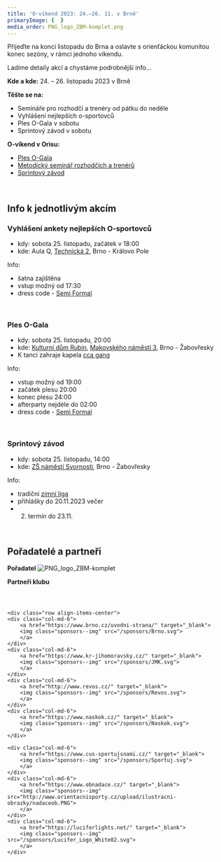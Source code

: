 ```yaml
---
title: 'O-víkend 2023: 24.–26. 11. v Brně'
primaryImage: {  }
media_order: PNG_logo_ZBM-komplet.png
---
```


Přijeďte na konci listopadu do Brna a oslavte s orienťáckou komunitou konec sezóny, v rámci jednoho víkendu.

Ladíme detaily akcí a chystáme podrobnější info...

**Kde a kde:** 24. – 26. listopadu 2023 v Brně

**Těšte se na:**
* Semináře pro rozhodčí a trenéry od pátku do neděle
* Vyhlášení nejlepších o-sportovců
* Ples O-Gala v sobotu
* Sprintový závod v sobotu

**O-víkend v Orisu:**
* [Ples O-Gala](https://oris.orientacnisporty.cz/Zavod?id=8022)
* [Metodický seminář rozhodčích a trenérů](https://oris.orientacnisporty.cz/Zavod?id=8023)
* [Sprintový závod](https://oris.orientacnisporty.cz/Zavod?id=8051)

<p>&nbsp;</p>

## Info k jednotlivým akcím

### Vyhlášení ankety nejlepších O-sportovců
* kdy: sobota 25. listopadu, začátek v 18:00
* kde: Aula Q, [Technická 2](https://maps.app.goo.gl/SnqAcX66hG5V92BC8), Brno - Královo Pole

Info:
* šatna zajištěna
* vstup možný od 17:30
* dress code - [Semi Formal](https://www.moda.cz/dresscode-semiformal)

<p>&nbsp;</p>

### Ples O-Gala
* kdy: sobota 25. listopadu, 20:00
* kde: [Kulturní dům Rubín](https://www.kdrubin.cz/), [Makovského náměstí 3](https://maps.app.goo.gl/M5Hd8696jQbSqK3HA), Brno - Žabovřesky
* K tanci zahraje kapela [cca gang](https://www.cca-gang.cz/)

Info:
* vstup možný od 19:00
* začátek plesu 20:00
* konec plesu 24:00
* afterparty nejdéle do 02:00
* dress code - [Semi Formal](https://www.moda.cz/dresscode-semiformal)

<p>&nbsp;</p>

### Sprintový závod
* kdy: sobota 25. listopadu, 14:00
* kde: [ZŠ náměstí Svornosti](https://mapy.cz/turisticka?q=49.2145N%2016.5802E&source=coor&id=16.5802%2C49.2145&x=16.5814285&y=49.2146367&z=17), Brno - Žabovřesky

Info:
* tradiční [zimní liga](https://bzl.zabiny.club/)
* přihlášky do 20.11.2023 večer
* 2. termín do 23.11.


<p>&nbsp;</p>

## Pořadatelé a partneři
**Pořadatel**
![PNG_logo_ZBM-komplet](PNG_logo_ZBM-komplet.png?resize=691,300 "PNG_logo_ZBM-komplet")

**Partneři klubu**

<section>
    <header class="main">
    </header>

    <div class="row align-items-center">
    <div class="col-md-6">
        <a href="https://www.brno.cz/uvodni-strana/" target="_blank">
        <img class="sponsors--img" src="/sponsors/Brno.svg">
        </a>
    </div>
    <div class="col-md-6">
        <a href="https://www.kr-jihomoravsky.cz/" target="_blank">
        <img class="sponsors--img" src="/sponsors/JMK.svg">
        </a>
    </div>
    <div class="col-md-6">
        <a href="http://www.revos.cz/" target="_blank">
        <img class="sponsors--img" src="/sponsors/Revos.svg">
        </a>
    </div>
    <div class="col-md-6">
        <a href="https://www.naskok.cz/" target="_blank">
        <img class="sponsors--img" src="/sponsors/Naskok.svg">
        </a>
    </div>
<!--## Zakomentovano nez zjistime, jestli z nich jeste neco nedostanem
    <div class="col-md-6">
        <a href="https://www.sap.com/cz/products/business-one.html" target="_blank">
        <img class="sponsors--img" src="/sponsors/SAP.svg">
        </a>
    </div>
-->
    <div class="col-md-6">
        <a href="https://www.cus-sportujsnami.cz/" target="_blank">
        <img class="sponsors--img" src="/sponsors/Sportuj.svg">
        </a>
    </div>
    <div class="col-md-6">
        <a href="https://www.obnadace.cz/" target="_blank">
        <img class="sponsors--img" src="http://www.orientacnisporty.cz/upload/ilustracni-obrazky/nadaceob.PNG">
        </a>
    </div>
    <div class="col-md-6">
        <a href="https://luciferlights.net/" target="_blank">
        <img class="sponsors--img" src="/sponsors/Lucifer_Logo_White02.svg">
        </a>
    </div>
</div>
    </section>
